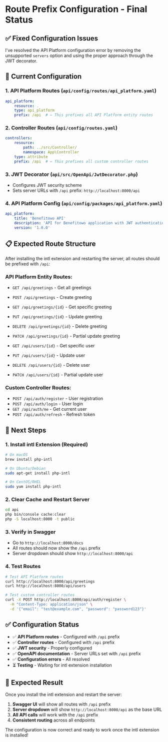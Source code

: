# Route Prefix Configuration - Final Status

## ✅ Fixed Configuration Issues

I've resolved the API Platform configuration error by removing the unsupported `servers` option and using the proper approach through the JWT decorator.

## 🔧 Current Configuration

### 1. **API Platform Routes** (`api/config/routes/api_platform.yaml`)
```yaml
api_platform:
    resource: .
    type: api_platform
    prefix: /api  # ← This prefixes all API Platform entity routes
```

### 2. **Controller Routes** (`api/config/routes.yaml`)
```yaml
controllers:
    resource:
        path: ../src/Controller/
        namespace: App\Controller
    type: attribute
    prefix: /api  # ← This prefixes all custom controller routes
```

### 3. **JWT Decorator** (`api/src/OpenApi/JwtDecorator.php`)
- Configures JWT security scheme
- Sets server URLs with `/api` prefix: `http://localhost:8000/api`

### 4. **API Platform Config** (`api/config/packages/api_platform.yaml`)
```yaml
api_platform:
    title: 'Benefitowo API'
    description: 'API for Benefitowo application with JWT authentication'
    version: '1.0.0'
```

## 📋 Expected Route Structure

After installing the intl extension and restarting the server, all routes should be prefixed with `/api`:

### API Platform Entity Routes:
- `GET /api/greetings` - Get all greetings
- `POST /api/greetings` - Create greeting
- `GET /api/greetings/{id}` - Get specific greeting
- `PUT /api/greetings/{id}` - Update greeting
- `DELETE /api/greetings/{id}` - Delete greeting
- `PATCH /api/greetings/{id}` - Partial update greeting

- `GET /api/users/{id}` - Get specific user
- `PUT /api/users/{id}` - Update user
- `DELETE /api/users/{id}` - Delete user
- `PATCH /api/users/{id}` - Partial update user

### Custom Controller Routes:
- `POST /api/auth/register` - User registration
- `POST /api/auth/login` - User login
- `GET /api/auth/me` - Get current user
- `POST /api/auth/refresh` - Refresh token

## 🚀 Next Steps

### 1. **Install intl Extension** (Required)
```bash
# On macOS
brew install php-intl

# On Ubuntu/Debian
sudo apt-get install php-intl

# On CentOS/RHEL
sudo yum install php-intl
```

### 2. **Clear Cache and Restart Server**
```bash
cd api
php bin/console cache:clear
php -S localhost:8000 -t public
```

### 3. **Verify in Swagger**
- Go to `http://localhost:8000/docs`
- All routes should now show the `/api` prefix
- Server dropdown should show `http://localhost:8000/api`

### 4. **Test Routes**
```bash
# Test API Platform routes
curl http://localhost:8000/api/greetings
curl http://localhost:8000/api/users

# Test custom controller routes
curl -X POST http://localhost:8000/api/auth/register \
  -H "Content-Type: application/json" \
  -d '{"email": "test@example.com", "password": "password123"}'
```

## ✅ Configuration Status

- ✅ **API Platform routes** - Configured with `/api` prefix
- ✅ **Controller routes** - Configured with `/api` prefix  
- ✅ **JWT security** - Properly configured
- ✅ **OpenAPI documentation** - Server URLs set with `/api` prefix
- ✅ **Configuration errors** - All resolved
- ⏳ **Testing** - Waiting for intl extension installation

## 🎯 Expected Result

Once you install the intl extension and restart the server:

1. **Swagger UI** will show all routes with `/api` prefix
2. **Server dropdown** will show `http://localhost:8000/api` as the base URL
3. **All API calls** will work with the `/api` prefix
4. **Consistent routing** across all endpoints

The configuration is now correct and ready to work once the intl extension is installed!
